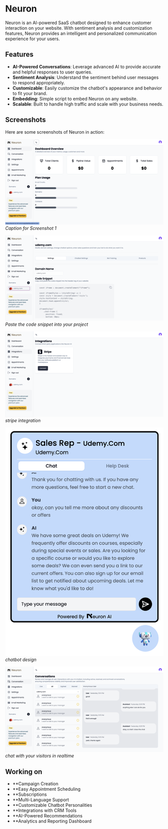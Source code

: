 # Neuron

Neuron is an AI-powered SaaS chatbot designed to enhance customer interaction on your website. With sentiment analysis and customization features, Neuron provides an intelligent and personalized communication experience for your users.

## Features

- **AI-Powered Conversations**: Leverage advanced AI to provide accurate and helpful responses to user queries.
- **Sentiment Analysis**: Understand the sentiment behind user messages to respond appropriately.
- **Customizable**: Easily customize the chatbot's appearance and behavior to fit your brand.
- **Embedding**: Simple script to embed Neuron on any website.
- **Scalable**: Built to handle high traffic and scale with your business needs.

## Screenshots

Here are some screenshots of Neuron in action:

![Screenshot 1](./apps/neuron-ai/public/screenshots/s1.png)
_Caption for Screenshot 1_

![Screenshot 2](./apps/neuron-ai/public/screenshots/s2.png)
_Paste the code snippet into your project_

![Screenshot 3](./apps/neuron-ai/public/screenshots/s3.png)
_stripe integration_

![Screenshot 4](./apps/neuron-ai/public/screenshots/s4.png)
_chatbot design_

![Screenshot 5](./apps/neuron-ai/public/screenshots/s6.png)
_chat with your visitors in realtime_

## Working on

- \*\*Campaign Creation
- \*\*Easy Appointment Scheduling
- \*\*Subscriptions
- \*\*Multi-Language Support
- \*\*Customizable Chatbot Personalities
- \*\*Integrations with CRM Tools
- \*\*AI-Powered Recommendations
- \*\*Analytics and Reporting Dashboard
